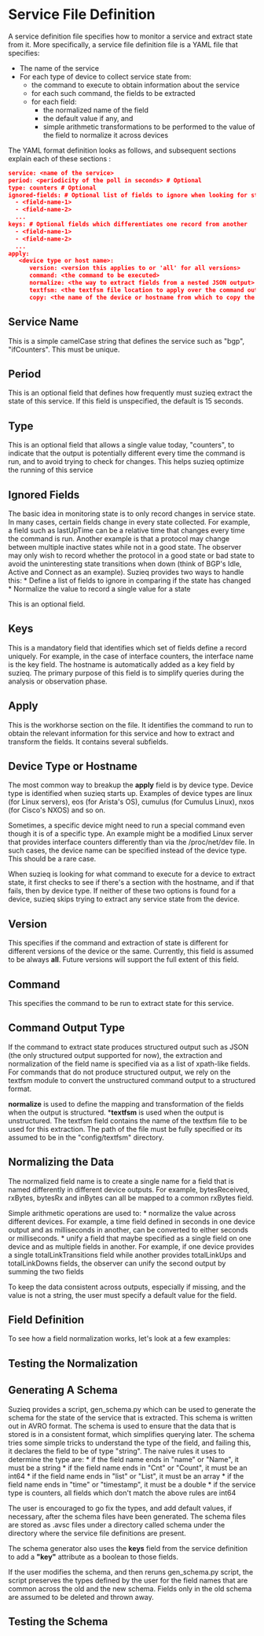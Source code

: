 # Service File Definition #

A service definition file specifies how to monitor a service and extract state from it. More specifically, a service file definition file is a YAML file that specifies:
  * The name of the service
  * For each type of device to collect service state from:
      * the command to execute to obtain information about the service
      * for each such command, the fields to be extracted
	  * for each field:
    	  * the normalized name of the field
		  * the default value if any, and 
		  * simple arithmetic transformations to be performed to the value of the field to normalize it across devices

The YAML format definition looks as follows, and subsequent sections explain each of these sections :

``` json
service: <name of the service>
period: <periodicity of the poll in seconds> # Optional
type: counters # Optional
ignored-fields: # Optional list of fields to ignore when looking for state changes
  - <field-name-1>
  - <field-name-2>
  ...
keys: # Optional fields which differentiates one record from another
  - <field-name-1>
  - <field-name-2>
  ...
apply:
   <device type or host name>:
      version: <version this applies to or 'all' for all versions>
	  command: <the command to be executed>
	  normalize: <the way to extract fields from a nested JSON output>
	  textfsm: <the textfsm file location to apply over the command output>
	  copy: <the name of the device or hostname from which to copy the commands and fields for this service>
```

## Service Name ##
This is a simple camelCase string that defines the service such as "bgp", "ifCounters". This must be unique.

## Period ##

This is an optional field that defines how frequently must suzieq extract the state of this service. If this field is unspecified, the default is 15 seconds. 

## Type ##
This is an optional field that allows a single value today, "counters", to indicate that the output is potentially different every time the command is run, and to avoid trying to check for changes. This helps suzieq optimize the running of this service

## Ignored Fields ##

The basic idea in monitoring state is to only record changes in service state. In many cases, certain fields change in every state collected. For example, a field such as lastUpTime can be a relative time that changes every time the command is run. Another example is that a protocol may change between multiple inactive states while not in a good state. The observer may only wish to record whether the protocol in a good state or bad state to avoid the uninteresting state transitions when down (think of BGP's Idle, Active and Connect as an example). Suzieq provides two ways to handle this:
    * Define a list of fields to ignore in comparing if the state has changed
	* Normalize the value to record a single value for a state
	
This is an optional field.

## Keys ##

This is a mandatory field that identifies which set of fields define a record uniquely. For example, in the case of interface counters, the interface name is the key field. The hostname is automatically added as a key field by suzieq. The primary purpose of this field is to simplify queries during the analysis or observation phase.

## Apply ##

This is the workhorse section on the file. It identifies the command to run to obtain the relevant information for this service and how to extract and transform the fields. It contains several subfields. 

## Device Type or Hostname ##

The most common way to breakup the **apply** field is by device type. Device type is identified when suzieq starts up. Examples of device types are linux (for Linux servers), eos (for Arista's OS), cumulus (for Cumulus Linux), nxos (for Cisco's NXOS) and so on. 

Sometimes, a specific device might need to run a special command even though it is of a specific type. An example might be a modified Linux server that provides interface counters differently than via the /proc/net/dev file. In such cases, the device name can be specified instead of the device type. This should be a rare case.

When suzieq is looking for what command to execute for a device to extract state, it first checks to see if there's a section with the hostname, and if that fails, then by device type. If neither of these two options is found for a device, suzieq skips trying to extract any service state from the device.

## Version ##

This specifies if the command and extraction of state is different for different versions of the device or the same. Currently, this field is assumed to be always **all**. Future versions will support the full extent of this field.

## Command ##

This specifies the command to be run to extract state for this service. 

## Command Output Type ##

If the command to extract state produces structured output such as JSON (the only structured output supported for now), the extraction and normalization of the field name is specified via as a list of xpath-like fields. For commands that do not produce structured output, we rely on the textfsm module to convert the unstructured command output to a structured format.

**normalize** is used to define the mapping and transformation of the fields when the output is structured. ***textfsm** is used when the output is unstructured. The textfsm field contains the name of the textfsm file to be used for this extraction. The path of the file must be fully specified or its assumed to be in the "config/textfsm" directory.

## Normalizing the Data ##

The normalized field name is to create a single name for a field that is named differently in different device outputs. For example, bytesReceived, rxBytes, bytesRx and inBytes can all be mapped to a common rxBytes field. 

Simple arithmetic operations are used to:
    * normalize the value across different devices. For example, a time field defined in seconds in one device output and as milliseconds in another, can be converted to either seconds or milliseconds. 
	* unify a field that maybe specified as a single field on one device and as multiple fields in another. For example, if one device provides a single totalLinkTransitions field while another provides totalLinkUps and totalLinkDowns fields, the observer can unify the second output by summing the two fields

To keep the data consistent across outputs, especially if missing, and the value is not a string, the user must specify a default value for the field.

## Field Definition ##

To see how a field normalization works, let's look at a few examples:

## Testing the Normalization ##

## Generating A Schema ##

Suzieq provides a script, gen_schema.py which can be used to generate the schema for the state of the service that is extracted. This schema is written out in AVRO format. The schema is used to ensure that the data that is stored is in a consistent format, which simplifies querying later. The schema tries some simple tricks to understand the type of the field, and failing this, it declares the field to be of type "string". The naive rules it uses to determine the type are:
    * if the field name ends in "name" or "Name", it must be a string
	* if the field name ends in "Cnt" or "Count", it must be an int64
	* if the field name ends in "list" or "List", it must be an array
	* if the field name ends in "time" or "timestamp", it must be a double
	* if the service type is counters, all fields which don't match the above rules are int64
	
The user is encouraged to go fix the types, and add default values, if necessary, after the schema files have been generated. The schema files are stored as .avsc files under a directory called schema under the directory where the service file definitions are present.

The schema generator also uses the **keys** field from the service definition to add a **"key"** attribute as a boolean to those fields.

If the user modifies the schema, and then reruns gen_schema.py script, the script preserves the types defined by the user for the field names that are common across the old and the new schema. Fields only in the old schema are assumed to be deleted and thrown away.

## Testing the Schema ##
